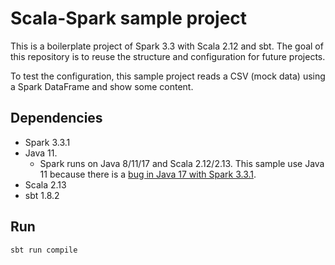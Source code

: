 # Scala-Spark sample project

This is a boilerplate project of Spark 3.3 with Scala 2.12 and sbt. The goal of this repository is to reuse the structure and configuration for future projects.

To test the configuration, this sample project reads a CSV (mock data) using a Spark DataFrame and show some content. 

## Dependencies

* Spark 3.3.1
* Java 11.
  * Spark runs on Java 8/11/17 and Scala 2.12/2.13. This sample use Java 11 because there is a [bug in Java 17 with Spark 3.3.1](https://stackoverflow.com/questions/73465937/apache-spark-3-3-0-breaks-on-java-17-with-cannot-access-class-sun-nio-ch-direct).
* Scala 2.13
* sbt 1.8.2

## Run

`sbt run compile`